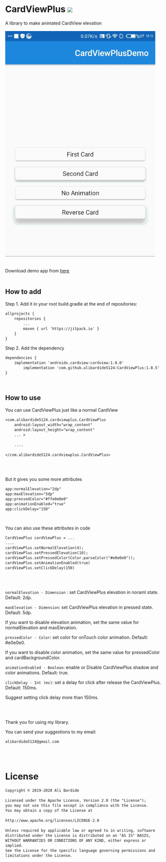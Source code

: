 # CardViewPlus [![](https://jitpack.io/v/alibardide5124/CardViewPlus.svg)](https://jitpack.io/#alibardide5124/CardViewPlus)
A library to make animated CardView elevation
<br/>
<br/>
    ![Demo](https://github.com/alibardide5124/CardViewPlus/blob/master/readme.files/sample.gif)
<br/>
<br/>
<br/>
Download demo app from [here](https://github.com/alibardide5124/CardViewPlus/blob/master/readme.files/app-debug.apk)
<br/>
<br/>

## How to add
Step 1. Add it in your root build.gradle at the end of repositories:

	allprojects {
		repositories {
			...
			maven { url 'https://jitpack.io' }
		}
	}
Step 2. Add the dependency

	dependencies {
		implementation 'androidx.cardview:cardview:1.0.0'
	        implementation 'com.github.alibardide5124:CardViewPlus:1.0.5'
	}
<br/>

## How to use
You can use CardViewPlus just like a normal CardView
	
	<com.alibardide5124.cardviewplus.CardViewPlus
        android:layout_width="wrap_content"
        android:layout_height="wrap_content"
		... >
		
		....
	
	</com.alibardide5124.cardviewplus.CardViewPlus>
	
<br/>
<br/>

But it gives you some more attributes 

	app:normalElevation="2dp"
	app:maxElevation="5dp"
	app:pressedColor="#ffe0e0e0"
	app:animationEnabled="true"
	app:clickDelay="150"

<br/>

You can also use these attributes in code

	CardViewPlus cardViewPlus = ...
	....
	cardViewPlus.setNormalElevation(4);
	cardViewPlus.setPressedElevation(10);
	cardViewPlus.setPressedColor(Color.parseColor("#e0e0e0"));
	cardViewPlus.setAnimationEnabled(true)
	cardViewPlus.setClickDelay(150)
<br/>
<br/>

`normalElevation - Dimension` : set CardViewPlus elevation in noraml state. Default: 2dp.

`maxElevation - Dimension`: set CardViewPlus elevation in pressed state. Default: 5dp.

  If you want to disable elevation animation, set the same value for normalElevation and maxElevation.

`pressedColor - Color`: set color for onTouch color animation. Default: #e0e0e0.

  If you want to disable color animation, set the same value for pressedColor and cardBackgroundColor.

`animationEnabled - Boolean`: enable or Disable CardViewPlus shadow and color animations. Default: true.

`clickDelay - Int (ms)`: set a delay for click after release the CardViewPlus. Default: 150ms.

  Suggest setting click delay more than 150ms.
  
<br/>
<br/>

  Thank you for using my library.
  
  You can send your suggestions to my email: 
   
	alibardide5124@gmail.com 
	
<br/>
<br/>

# License
	
	Copyright © 2019-2020 Ali Bardide

	Licensed under the Apache License, Version 2.0 (the "License");
	you may not use this file except in compliance with the License.
	You may obtain a copy of the License at

	http://www.apache.org/licenses/LICENSE-2.0

	Unless required by applicable law or agreed to in writing, software
	distributed under the License is distributed on an "AS IS" BASIS,
	WITHOUT WARRANTIES OR CONDITIONS OF ANY KIND, either express or implied.
	See the License for the specific language governing permissions and
	limitations under the License.
  
